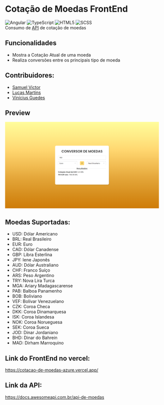 # Cotação de Moedas FrontEnd

![Angular](https://img.shields.io/badge/angular-%23DD0031.svg?style=for-the-badge&logo=angular&logoColor=white)
![TypeScript](https://img.shields.io/badge/typescript-%23007ACC.svg?style=for-the-badge&logo=typescript&logoColor=white)
![HTML5](https://img.shields.io/badge/html5-%23E34F26.svg?style=for-the-badge&logo=html5&logoColor=white)
![SCSS](https://img.shields.io/badge/SCSS-hotpink.svg?style=for-the-badge&logo=SASS&logoColor=white)
<br/>
Consumo de [API](https://docs.awesomeapi.com.br/api-de-moedas) de cotação de moedas

## Funcionalidades
- Mostra a Cotação Atual de uma moeda
- Realiza conversões entre os principais tipo de moeda

## Contribuidores:
- [Samuel Victor](https://github.com/TheSamuelVitor)
- [Lucas Martins](https://github.com/Lucasmartinsn)
- [Vinícius Guedes](https://github.com/VinicciusSantos)

## Preview
![Preview](/src/assets/preview.PNG)

## Moedas Suportadas:
  - USD: Dólar Americano
  - BRL: Real Brasileiro
  - EUR: Euro
  - CAD: Dólar Canadense
  - GBP: Libra Esterlina
  - JPY: Iene Japonês
  - AUD: Dólar Australiano
  - CHF: Franco Suíço
  - ARS: Peso Argentino
  - TRY: Nova Lira Turca
  - MGA: Ariary Madagascarense
  - PAB: Balboa Panamenho
  - BOB: Boliviano
  - VEF: Bolívar Venezuelano
  - CZK: Coroa Checa
  - DKK: Coroa Dinamarquesa
  - ISK: Coroa Islandesa
  - NOK: Coroa Norueguesa
  - SEK: Coroa Sueca
  - JOD: Dinar Jordaniano
  - BHD: Dinar do Bahrein
  - MAD: Dirham Marroquino

## Link do FrontEnd no vercel:
https://cotacao-de-moedas-azure.vercel.app/

## Link da API:
https://docs.awesomeapi.com.br/api-de-moedas
